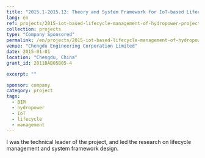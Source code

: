 ```yaml
---
title: "2015.1-2015.12: Theory and System Framework for IoT-based Lifecycle Management of Hydropower Projects"
lang: en
ref: projects/2015-iot-based-lifecycle-management-of-hydropower-project
collection: projects
type: "Company Sponsored"
permalink: /en/projects/2015-iot-based-lifecycle-management-of-hydropower-project
venue: "Chengdu Engineering Corporation Limited"
date: 2015-01-01
location: "Chengdu, China"
grant_id: 2011BAB05B05-4

excerpt: ""

sponsor: company
category: project
tags: 
  - BIM
  - hydropower
  - IoT
  - lifecycle
  - management
---
```


I was the technical leader of the project, and led the research on lifecycle management and system framework design.